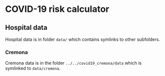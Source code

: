 # COVID-19 risk calculator


## Hospital data
Hospital data is in folder `data/` which contains symlinks to other subfolders.

### Cremona
Cremona data is in the folder `../../covid19_cremona/data` which is symlinked to `data/cremona`.

